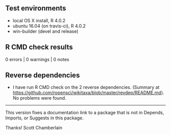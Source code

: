 ## Test environments

* local OS X install, R 4.0.2
* ubuntu 16.04 (on travis-ci), R 4.0.2
* win-builder (devel and release)

## R CMD check results

0 errors | 0 warnings | 0 notes

## Reverse dependencies

* I have run R CMD check on the 2 reverse dependencies.
  (Summary at <https://github.com/ropensci/wikitaxa/blob/master/revdep/README.md>). No problems were found.

---

This version fixes a documentation link to a package that is not in Depends,  Imports, or Suggests in this package.

Thanks!
Scott Chamberlain
